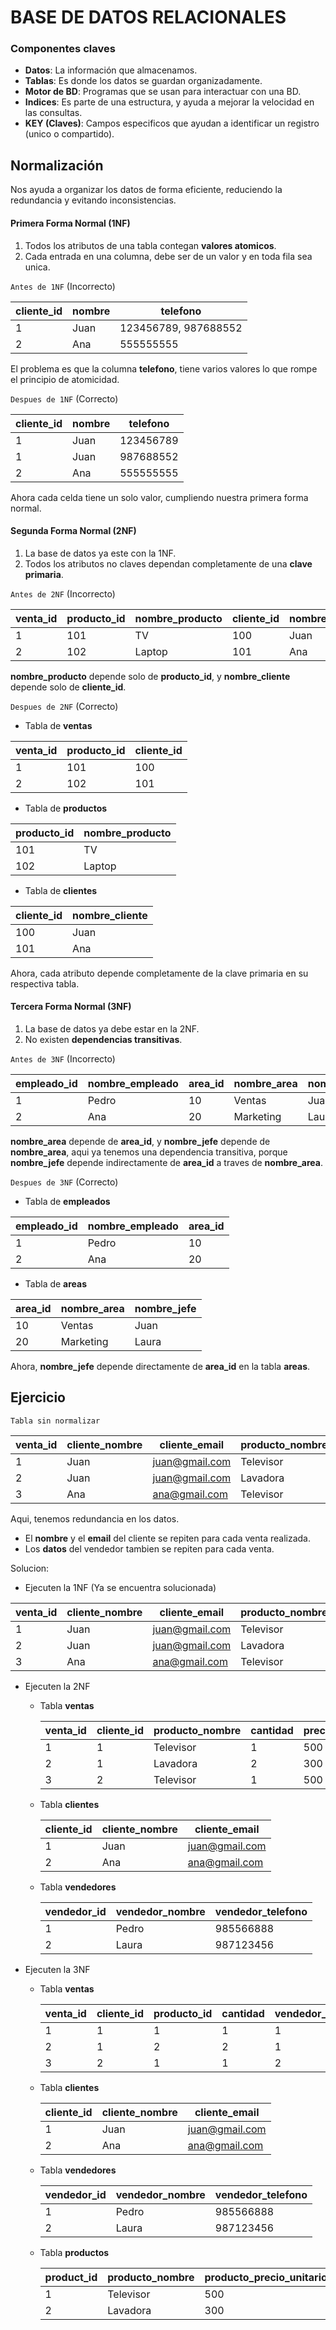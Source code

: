 # BASE DE DATOS RELACIONALES

### Componentes claves

- **Datos**: La información que almacenamos.
- **Tablas**: Es donde los datos se guardan organizadamente.
- **Motor de BD**: Programas que se usan para interactuar con una BD.
- **Indices**: Es parte de una estructura, y ayuda a mejorar la velocidad en las consultas.
- **KEY (Claves)**: Campos especificos que ayudan a identificar un registro (unico o compartido).

## Normalización

Nos ayuda a organizar los datos de forma eficiente, reduciendo la redundancia y evitando inconsistencias.

#### Primera Forma Normal (1NF)

1. Todos los atributos de una tabla contegan **valores atomicos**.
2. Cada entrada en una columna, debe ser de un valor y en toda fila sea unica.

`Antes de 1NF` (Incorrecto)

| cliente_id | nombre | telefono             |
| ---------- | ------ | -------------------- |
| 1          | Juan   | 123456789, 987688552 |
| 2          | Ana    | 555555555            |

El problema es que la columna **telefono**, tiene varios valores lo que rompe el principio de atomicidad.

`Despues de 1NF` (Correcto)

| cliente_id | nombre | telefono  |
| ---------- | ------ | --------- |
| 1          | Juan   | 123456789 |
| 1          | Juan   | 987688552 |
| 2          | Ana    | 555555555 |

Ahora cada celda tiene un solo valor, cumpliendo nuestra primera forma normal.

#### Segunda Forma Normal (2NF)

1. La base de datos ya este con la 1NF.
2. Todos los atributos no claves dependan completamente de una **clave primaria**.

`Antes de 2NF` (Incorrecto)

| venta_id | producto_id | nombre_producto | cliente_id | nombre_cliente |
| -------- | ----------- | --------------- | ---------- | -------------- |
| 1        | 101         | TV              | 100        | Juan           |
| 2        | 102         | Laptop          | 101        | Ana            |

**nombre_producto** depende solo de **producto_id**, y **nombre_cliente** depende solo de **cliente_id**.

`Despues de 2NF` (Correcto)

- Tabla de **ventas**

| venta_id | producto_id | cliente_id |
| -------- | ----------- | ---------- |
| 1        | 101         | 100        |
| 2        | 102         | 101        |

- Tabla de **productos**

| producto_id | nombre_producto |
| ----------- | --------------- |
| 101         | TV              |
| 102         | Laptop          |

- Tabla de **clientes**

| cliente_id | nombre_cliente |
| ---------- | -------------- |
| 100        | Juan           |
| 101        | Ana            |

Ahora, cada atributo depende completamente de la clave primaria en su respectiva tabla.

#### Tercera Forma Normal (3NF)

1. La base de datos ya debe estar en la 2NF.
2. No existen **dependencias transitivas**.

`Antes de 3NF` (Incorrecto)

| empleado_id | nombre_empleado | area_id | nombre_area | nombre_jefe |
| ----------- | --------------- | ------- | ----------- | ----------- |
| 1           | Pedro           | 10      | Ventas      | Juan        |
| 2           | Ana             | 20      | Marketing   | Laura       |

**nombre_area** depende de **area_id**, y **nombre_jefe** depende de **nombre_area**, aqui ya tenemos una dependencia transitiva, porque **nombre_jefe** depende indirectamente de **area_id** a traves de **nombre_area**.

`Despues de 3NF` (Correcto)

- Tabla de **empleados**

| empleado_id | nombre_empleado | area_id |
| ----------- | --------------- | ------- |
| 1           | Pedro           | 10      |
| 2           | Ana             | 20      |

- Tabla de **areas**

| area_id | nombre_area | nombre_jefe |
| ------- | ----------- | ----------- |
| 10      | Ventas      | Juan        |
| 20      | Marketing   | Laura       |

Ahora, **nombre_jefe** depende directamente de **area_id** en la tabla **areas**.

## Ejercicio

`Tabla sin normalizar`

| venta_id | cliente_nombre | cliente_email  | producto_nombre | cantidad | precio_unitario | vendedor_nombre | vendedor_telefono |
| -------- | -------------- | -------------- | --------------- | -------- | --------------- | --------------- | ----------------- |
| 1        | Juan           | juan@gmail.com | Televisor       | 1        | 500             | Pedro           | 985566888         |
| 2        | Juan           | juan@gmail.com | Lavadora        | 2        | 300             | Pedro           | 985566888         |
| 3        | Ana            | ana@gmail.com  | Televisor       | 1        | 500             | Laura           | 987123456         |

Aqui, tenemos redundancia en los datos.

- El **nombre** y el **email** del cliente se repiten para cada venta realizada.
- Los **datos** del vendedor tambien se repiten para cada venta.

Solucion:

- Ejecuten la 1NF (Ya se encuentra solucionada)

| venta_id | cliente_nombre | cliente_email  | producto_nombre | cantidad | precio_unitario | vendedor_nombre | vendedor_telefono |
| -------- | -------------- | -------------- | --------------- | -------- | --------------- | --------------- | ----------------- |
| 1        | Juan           | juan@gmail.com | Televisor       | 1        | 500             | Pedro           | 985566888         |
| 2        | Juan           | juan@gmail.com | Lavadora        | 2        | 300             | Pedro           | 985566888         |
| 3        | Ana            | ana@gmail.com  | Televisor       | 1        | 500             | Laura           | 987123456         |

- Ejecuten la 2NF

  - Tabla **ventas**

    | venta_id | cliente_id | producto_nombre | cantidad | precio_unitario | vendedor_id |
    | -------- | ---------- | --------------- | -------- | --------------- | ----------- |
    | 1        | 1          | Televisor       | 1        | 500             | 1           |
    | 2        | 1          | Lavadora        | 2        | 300             | 1           |
    | 3        | 2          | Televisor       | 1        | 500             | 2           |

  - Tabla **clientes**

    | cliente_id | cliente_nombre | cliente_email  |
    | ---------- | -------------- | -------------- |
    | 1          | Juan           | juan@gmail.com |
    | 2          | Ana            | ana@gmail.com  |

  - Tabla **vendedores**

    | vendedor_id | vendedor_nombre | vendedor_telefono |
    | ----------- | --------------- | ----------------- |
    | 1           | Pedro           | 985566888         |
    | 2           | Laura           | 987123456         |

- Ejecuten la 3NF

  - Tabla **ventas**

    | venta_id | cliente_id | producto_id | cantidad | vendedor_id |
    | -------- | ---------- | ----------- | -------- | ----------- |
    | 1        | 1          | 1           | 1        | 1           |
    | 2        | 1          | 2           | 2        | 1           |
    | 3        | 2          | 1           | 1        | 2           |

  - Tabla **clientes**

    | cliente_id | cliente_nombre | cliente_email  |
    | ---------- | -------------- | -------------- |
    | 1          | Juan           | juan@gmail.com |
    | 2          | Ana            | ana@gmail.com  |

  - Tabla **vendedores**

    | vendedor_id | vendedor_nombre | vendedor_telefono |
    | ----------- | --------------- | ----------------- |
    | 1           | Pedro           | 985566888         |
    | 2           | Laura           | 987123456         |

  - Tabla **productos**

    | product_id | producto_nombre | producto_precio_unitario |
    | ---------- | --------------- | ------------------------ |
    | 1          | Televisor       | 500                      |
    | 2          | Lavadora        | 300                      |
